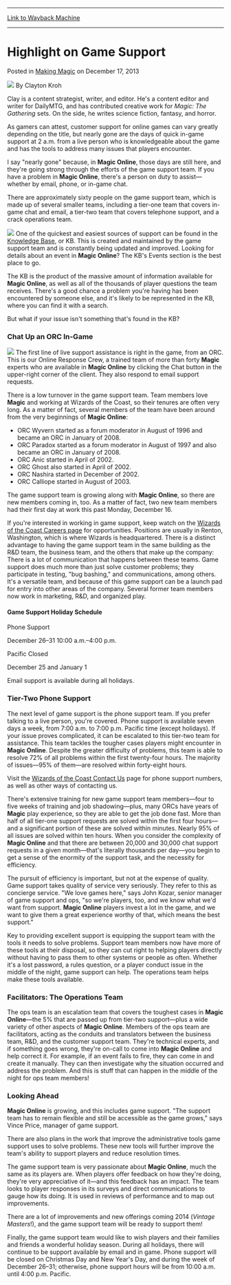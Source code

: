 
---
[Link to Wayback Machine](https://web.archive.org/web/20220517215556/https://magic.wizards.com/en/articles/archive/making-magic/highlight-game-support-2013-12-17)

[_metadata_:author]:- "Clayton Kroh"
[_metadata_:description]:- "As gamers can attest, customer support for online games can vary greatly depending on the title, but nearly gone are the days of quick in-game support at 2 a.m. from a live person who is knowledgeable about the game and has the tools to address many issues that players encounter. I say `nearly gone` because, in Magic Online, those days are still here, and they're going strong"
[_metadata_:generator]:- "Drupal 7 (http://drupal.org)"
[_metadata_:node]:- "683101"
[_metadata_:publish_date]:- "2013-12-17"
[_metadata_:source]:- "div-main-content"
[_metadata_:title]:- "Highlight on Game Support"
[_metadata_:wayback_capture_timestamp]:- "2022-05-17 21:55:56"
[_metadata_:wayback_raw_url]:- "https://web.archive.org/web/20220517215556id_/https://magic.wizards.com/en/articles/archive/making-magic/highlight-game-support-2013-12-17"
[_metadata_:wayback_url]:- "https://magic.wizards.com/en/articles/archive/making-magic/highlight-game-support-2013-12-17"
---


Highlight on Game Support
=========================



 Posted in [Making Magic](/en/articles/columns/making-magic)
 on December 17, 2013 






![](https://media.magic.wizards.com/styles/auth_small/public/images/person/claytonkroh_0.jpg)
By Clayton Kroh




 Clay is a content strategist, writer, and editor. He's a content editor and writer for DailyMTG, and has contributed creative work for *Magic: The Gathering* sets. On the side, he writes science fiction, fantasy, and horror. 







As gamers can attest, customer support for online games can vary greatly depending on the title, but nearly gone are the days of quick in-game support at 2 a.m. from a live person who is knowledgeable about the game and has the tools to address many issues that players encounter.


I say "nearly gone" because, in **Magic Online**, those days are still here, and they're going strong through the efforts of the game support team. If you have a problem in **Magic Online**, there's a person on duty to assist—whether by email, phone, or in-game chat.


There are approximately sixty people on the game support team, which is made up of several smaller teams, including a tier-one team that covers in-game chat and email, a tier-two team that covers telephone support, and a crack operations team.


![](https://media.magic.wizards.com/image_legacy_migration/images/magic/daily/features/kb.png)
One of the quickest and easiest sources of support can be found in the [Knowledge Base](http://wizards.custhelp.com/), or KB. This is created and maintained by the game support team and is constantly being updated and improved. Looking for details about an event in **Magic Online**? The KB's Events section is the best place to go.


The KB is the product of the massive amount of information available for **Magic Online**, as well as all of the thousands of player questions the team receives. There's a good chance a problem you're having has been encountered by someone else, and it's likely to be represented in the KB, where you can find it with a search.


But what if your issue isn't something that's found in the KB?


### Chat Up an ORC In-Game


![](https://media.magic.wizards.com/image_legacy_migration/images/magic/daily/features/chatbutton.png)
The first line of live support assistance is right in the game, from an ORC. This is our Online Response Crew, a trained team of more than forty **Magic** experts who are available in **Magic Online** by clicking the Chat button in the upper-right corner of the client. They also respond to email support requests.


There is a low turnover in the game support team. Team members love **Magic** and working at Wizards of the Coast, so their tenures are often very long. As a matter of fact, several members of the team have been around from the very beginnings of **Magic Online**:


* ORC Wyvern started as a forum moderator in August of 1996 and became an ORC in January of 2008.
* ORC Paradox started as a forum moderator in August of 1997 and also became an ORC in January of 2008.
* ORC Anic started in April of 2002.
* ORC Ghost also started in April of 2002.
* ORC Nashira started in December of 2002.
* ORC Calliope started in August of 2003.

The game support team is growing along with **Magic Online**, so there are new members coming in, too. As a matter of fact, two new team members had their first day at work this past Monday, December 16.


If you're interested in working in game support, keep watch on the [Wizards of the Coast Careers page](http://company.wizards.com/about/careers) for opportunities. Positions are usually in Renton, Washington, which is where Wizards is headquartered. There is a distinct advantage to having the game support team in the same building as the R&D team, the business team, and the others that make up the company: There is a lot of communication that happens between these teams. Game support does much more than just solve customer problems; they participate in testing, "bug bashing," and communications, among others. It's a versatile team, and because of this game support can be a launch pad for entry into other areas of the company. Several former team members now work in marketing, R&D, and organized play.


#### Game Support Holiday Schedule


Phone Support  

December 26–31 10:00 a.m.–4:00 p.m.  

Pacific Closed  

December 25 and January 1  

Email support is available during all holidays.


### Tier-Two Phone Support


The next level of game support is the phone support team. If you prefer talking to a live person, you're covered. Phone support is available seven days a week, from 7:00 a.m. to 7:00 p.m. Pacific time (except holidays). If your issue proves complicated, it can be escalated to this tier-two team for assistance. This team tackles the tougher cases players might encounter in **Magic Online**. Despite the greater difficulty of problems, this team is able to resolve 72% of all problems within the first twenty-four hours. The majority of issues—95% of them—are resolved within forty-eight hours.


Visit the [Wizards of the Coast Contact Us](http://company.wizards.com/contactus) page for phone support numbers, as well as other ways of contacting us.


There's extensive training for new game support team members—four to five weeks of training and job shadowing—plus, many ORCs have years of **Magic** play experience, so they are able to get the job done fast. More than half of all tier-one support requests are solved within the first four hours—and a significant portion of these are solved within minutes. Nearly 95% of all issues are solved within ten hours. When you consider the complexity of **Magic Online** and that there are between 20,000 and 30,000 chat support requests in a given month—that's literally thousands per day—you begin to get a sense of the enormity of the support task, and the necessity for efficiency.


The pursuit of efficiency is important, but not at the expense of quality. Game support takes quality of service very seriously. They refer to this as concierge service. "We love games here," says John Kozar, senior manager of game support and ops, "so we're players, too, and we know what we'd want from support. **Magic Online** players invest a lot in the game, and we want to give them a great experience worthy of that, which means the best support."


Key to providing excellent support is equipping the support team with the tools it needs to solve problems. Support team members now have more of these tools at their disposal, so they can cut right to helping players directly without having to pass them to other systems or people as often. Whether it's a lost password, a rules question, or a player conduct issue in the middle of the night, game support can help. The operations team helps make these tools available.


### Facilitators: The Operations Team


The ops team is an escalation team that covers the toughest cases in **Magic Online**—the 5% that are passed up from tier-two support—plus a wide variety of other aspects of **Magic Online**. Members of the ops team are facilitators, acting as the conduits and translators between the business team, R&D, and the customer support team. They're technical experts, and if something goes wrong, they're on-call to come into **Magic Online** and help correct it. For example, if an event fails to fire, they can come in and create it manually. They can then investigate why the situation occurred and address the problem. And this is stuff that can happen in the middle of the night for ops team members!


### Looking Ahead


**Magic Online** is growing, and this includes game support. "The support team has to remain flexible and still be accessible as the game grows," says Vince Price, manager of game support.


There are also plans in the work that improve the administrative tools game support uses to solve problems. These new tools will further improve the team's ability to support players and reduce resolution times.


The game support team is very passionate about **Magic Online**, much the same as its players are. When players offer feedback on how they're doing, they're very appreciative of it—and this feedback has an impact. The team looks to player responses in its surveys and direct communications to gauge how its doing. It is used in reviews of performance and to map out improvements.


There are a lot of improvements and new offerings coming 2014 (*Vintage Masters*!), and the game support team will be ready to support them!


Finally, the game support team would like to wish players and their families and friends a wonderful holiday season. During all holidays, there will continue to be support available by email and in game. Phone support will be closed on Christmas Day and New Year's Day, and during the week of December 26–31; otherwise, phone support hours will be from 10:00 a.m. until 4:00 p.m. Pacific.








